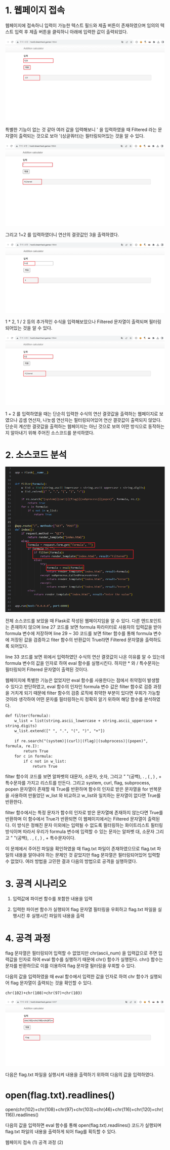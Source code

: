 <h1>1. 웹페이지 접속</h1>

웹페이지에 접속하니 입력이 가능한 텍스트 필드와 제출 버튼이 존재하였으며 임의의 텍스트 입력 후 제출 버튼을 클릭하니 아래에 입력한 값이 출력되었다.

![image](./image/Addition_calculator1.png)

 


특별한 기능이 없는 것 같아 여러 값을 입력해보니 ' 을 입력하였을 때 Filtered 라는 문자열이 출력되는 것으로 보아  '(싱글쿼터)는 필터링되어있는 것을 알 수 있다.

![image](./image/Addition_calculator2.png)
 


그리고 1+2 를 입력하였더니 연산의 결괏값인 3을 출력하였다.

 
![image](./image/Addition_calculator3.png)
 

 

1 * 2, 1 / 2 등의 추가적인 수식을 입력해보았으나 Filtered 문자열이 출력되며 필터링되어있는 것을 알 수 있다. 

 
![image](./image/Addition_calculator4.png)
 

1 + 2 를 입력하였을 때는 단순히 입력한 수식의 연산 결괏값을 출력하는 웹페이지로 보였으나 곱셈 연산자, 나눗셈 연산자는 필터링되어있어 연산 결괏값이 출력되지 않았다. 단순히 계산한 결괏값을 출력하는 웹페이지는 아닌 것으로 보여 어떤 방식으로 동작하는지 알아내기 위해 주어진 소스코드를 분석하였다.

 

<h1>2. 소스코드 분석</h1>


![image](./image/Addition_calculator5.png)
 

전체 소스코드를 보았을 때 Flask로 작성된 웹페이지임을 알 수 있다. 다른 엔드포인트는 존재하지 않으며 line 27 코드를 보면 formula 파라미터로 사용자의 입력값을 받아 formula 변수에 저장하며 line 29 ~ 30 코드를 보면 filter 함수를 통해  formula 변수에 저장된 값을 검증하고 fiter 함수의 반환값이 True라면 Filtered 문자열을 출력하도록 되어있다.

 

line 33 코드를 보면 위에서 입력하였던 수식의 연산 결괏값이 나온 이유를 알 수 있는데 formula 변수의 값을 인자로 하여 eval 함수를 실행시킨다. 하지만 * 와 / 특수문자는 필터링되어 Filtered 문자열이 출력된 것이다.

 

웹페이지에 특별한 기능은 없었지만 eval 함수를 사용한다는 점에서 취약점이 발생할 수 있다고 판단하였고, eval 함수의 인자인 formula 변수 값은 filter 함수로 검증 과정을 거치게 되기 때문에 filter 함수의 검증 로직에 취약한 부분이 있다면 우회가 가능할 것이라 생각하여 어떤 문자를 필터링하는지 정확히 알기 위하여 해당 함수를 분석하였다.

 

 

```
def filter(formula):
    w_list = list(string.ascii_lowercase + string.ascii_uppercase + string.digits)
    w_list.extend([" ", ".", "(", ")", "+"])

    if re.search("(system)|(curl)|(flag)|(subprocess)|(popen)", formula, re.I):
        return True
    for c in formula:
        if c not in w_list:
            return True
 ```

 

filter 함수의 코드를 보면 알파벳의 대문자, 소문자, 숫자, 그리고 " "(공백), . , ( , ) , + 특수문자를 가지고 리스트를 만든다. 그리고 system, curl, flag, subprocess, popen 문자열이 존재할 때 True를 반환하며 함수의 인자로 받은 문자열을 for 반복문을 사용하여 만들었던 w_list 와 비교하고 w_list와 일치하는 문자열이 없다면 True를 반환한다.

 

filter 함수에서는 특정 문자가 함수의 인자로 받은 문자열에 존재하지 않는다면 True를 반환하며 이 함수에서 True가 반환되면 이 웹페이지에서는 Filtered 문자열이 출력된다. 이 방식은 정해진 문자 이외에는 입력될 수 없도록 필터링하는 화이트리스트 필터링 방식이며 따라서 우리가 formula 변수에 입력할 수 있는 문자는 알파벳 대, 소문자 그리고  " "(공백), . , ( , ) , + 특수문자이다.

 

이 문제에서 주어진 파일을 확인하였을 때 flag.txt 파일이 존재하였으므로 flag.txt 파일의 내용을 알아내야 하는 문제인 것 같았지만 flag 문자열은 필터링되어있어 입력할 수 없었다. 여러 방법을 고민한 결과 다음의 방법으로 공격을 실행하였다.

 

<h1>3. 공격 시나리오</h1>

1. 입력값에 파이썬 함수를 포함한 내용을 입력

2. 입력한 파이썬 함수가 실행되어 flag 문자열 필터링을 우회하고 flag.txt 파일을 실행시킨 후 실행시킨 파일의 내용을 출력

 

 

<h1>4. 공격 과정</h1>
 

flag 문자열은 필터링되어 입력할 수 없었지만 chr(ascii_num) 을 입력값으로 주면 입력값을 인자로 하여 eval 함수를 실행하기 때문에 chr() 함수가 실행된다. chr() 함수는 문자를 반환하므로 이를 이용하여 flag 문자열 필터링을 우회할 수 있다.

 

다음의 값을 입력하였을 때 eval 함수에서 입력한 값을 인자로 하여 chr 함수가 실행되어 flag 문자열이 출력되는 것을 확인할 수 있다.

 

```
chr(102)+chr(108)+chr(97)+chr(103)
```

 

![image](./image/Addition_calculator6.png)
 

다음은 flag.txt 파일을 실행시켜 내용을 출력하기 위하여 다음의 값을 입력하였다.

 


# open(flag.txt).readlines()

open(chr(102)+chr(108)+chr(97)+chr(103)+chr(46)+chr(116)+chr(120)+chr(116)).readlines()
 

다음의 값을 입력하면 eval 함수를 통해 open(flag.txt).readlines() 코드가 실행되며 flag.txt 파일의 내용을 출력하게 되어 flag를 획득할 수 있다.

 

웹페이지 접속 (1)
공격 과정 (2)
